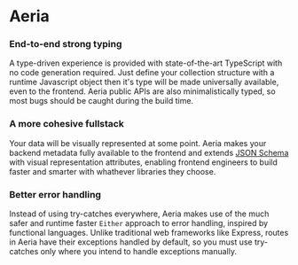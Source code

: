 # Aeria

### End-to-end strong typing

A type-driven experience is provided with state-of-the-art TypeScript with no code generation required. Just define your collection structure with a runtime Javascript object then it's type will be made universally available, even to the frontend. Aeria public APIs are also minimalistically typed, so most bugs should be caught during the build time.

### A more cohesive fullstack

Your data will be visually represented at some point. Aeria makes your backend metadata fully available to the frontend and extends [JSON Schema](https://json-schema.org/) with visual representation attributes, enabling frontend engineers to build faster and smarter with whathever libraries they choose.

### Better error handling

Instead of using try-catches everywhere, Aeria makes use of the much safer and runtime faster `Either` approach to error handling, inspired by functional languages. Unlike traditional web frameworks like Express, routes in Aeria have their exceptions handled by default, so you must use try-catches only where you intend to handle exceptions manually.

